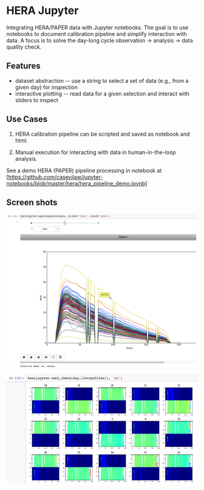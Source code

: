 # HERA Jupyter

Integrating HERA/PAPER data with Jupyter notebooks. The goal is to use notebooks to document calibration pipeline and simplify interaction with data. A focus is to solve the day-long cycle observation -> analysis -> data quality check.

## Features

* dataset abstraction -- use a string to select a set of data (e.g., from a given day) for inspection
* interactive plotting -- read data for a given selection and interact with sliders to inspect

## Use Cases

1) HERA calibration pipeline can be scripted and saved as notebook and html.

2) Manual execution for interacting with data in human-in-the-loop analysis.

See a demo HERA (PAPER) pipeline processing in notebook at [https://github.com/caseyjlaw/jupyter-notebooks/blob/master/hera/hera_pipeline_demo.ipynb]

## Screen shots

![Interactive 1d plots](explore1d.png)

![Interactive omnicheck script](omnicheck.png)
